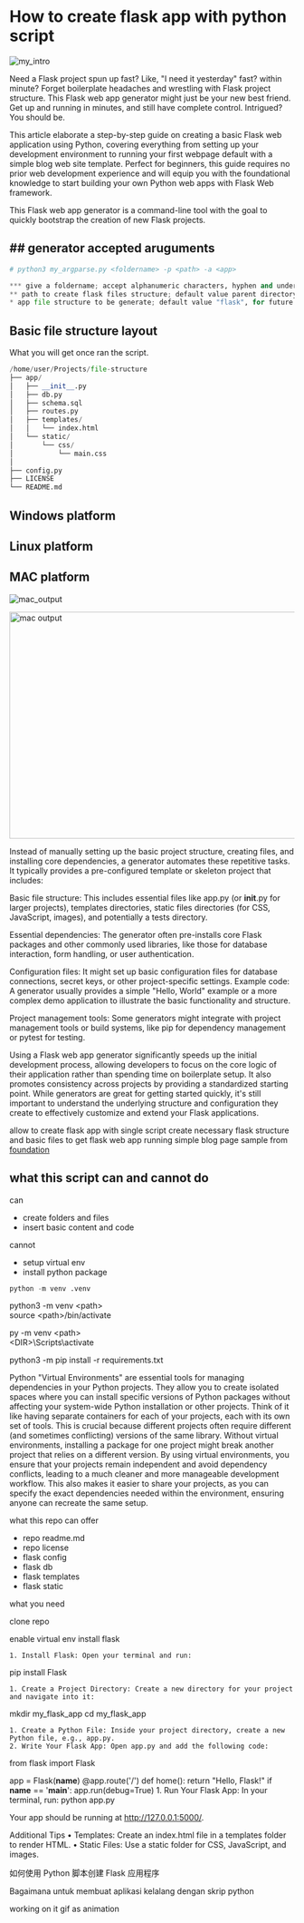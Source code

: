 # How to create flask app with python script

![my_intro](/images/web_app_generator.png)

Need a Flask project spun up fast?  Like, "I need it yesterday" fast? within minute? Forget boilerplate headaches and wrestling with Flask project structure. This Flask web app generator might just be your new best friend. 
Get up and running in minutes, and still have complete control. 
Intrigued?  You should be. 

This article elaborate a step-by-step guide on creating a basic Flask web application using Python, covering everything from setting up your development environment to running your first webpage default with a simple blog web site template.
Perfect for beginners, this guide requires no prior web development experience and will equip you with the foundational knowledge to start building your own Python web apps with Flask Web framework.

This Flask web app generator is a command-line tool with the goal to quickly bootstrap the creation of new Flask projects.  

## ## generator accepted aruguments

```python
# python3 my_argparse.py <foldername> -p <path> -a <app>

*** give a foldername; accept alphanumeric characters, hyphen and underscores symbols only 
** path to create flask files structure; default value parent directory
* app file structure to be generate; default value "flask", for future usage.
```

## Basic file structure layout

What you will get once ran the script.

```python
/home/user/Projects/file-structure
├── app/
│   ├── __init__.py
│   ├── db.py
│   ├── schema.sql
│   ├── routes.py
│   ├── templates/
│   │   └── index.html
│   └── static/
│       └── css/
│           └── main.css
│
├── config.py
├── LICENSE
└── README.md
```

## Windows platform




## Linux platform





## MAC platform

![mac_output](/images/mac_output.gif)

<img src="/images/mac_output2.gif" alt="mac output" width="600" height="400">

Instead of manually setting up the basic project structure, creating files, and installing core dependencies, a generator automates these repetitive tasks.  It typically provides a pre-configured template or skeleton project that includes:

Basic file structure: This includes essential files like app.py (or __init__.py for larger projects), templates directories, static files directories (for CSS, JavaScript, images), and potentially a tests directory.

Essential dependencies: The generator often pre-installs core Flask packages and other commonly used libraries, like those for database interaction, form handling, or user authentication.

Configuration files: It might set up basic configuration files for database connections, secret keys, or other project-specific settings.
Example code: A generator usually provides a simple "Hello, World" example or a more complex demo application to illustrate the basic functionality and structure.

Project management tools: Some generators might integrate with project management tools or build systems, like pip for dependency management or pytest for testing.

Using a Flask web app generator significantly speeds up the initial development process, allowing developers to focus on the core logic of their application rather than spending time on boilerplate setup.  It also promotes consistency across projects by providing a standardized starting point.  While generators are great for getting started quickly, it's still important to understand the underlying structure and configuration they create to effectively customize and extend your Flask applications.

allow to create flask app with single script
create necessary flask structure and basic files to get flask web app running
simple blog page sample from [foundation][1]

## what this script can and cannot do

can
- create folders and files
- insert basic content and code

cannot
- setup virtual env
- install python package

```python
python -m venv .venv
```

python3 -m venv \<path\>  
source \<path\>/bin/activate

py -m venv \<path\>  
\<DIR\>\Scripts\activate

python3 -m pip install -r requirements.txt

Python "Virtual Environments" are essential tools for managing dependencies in your Python projects.  They allow you to create isolated spaces where you can install specific versions of Python packages without affecting your system-wide Python installation or other projects.  Think of it like having separate containers for each of your projects, each with its own set of tools.  This is crucial because different projects often require different (and sometimes conflicting) versions of the same library.  Without virtual environments, installing a package for one project might break another project that relies on a different version.  By using virtual environments, you ensure that your projects remain independent and avoid dependency conflicts, leading to a much cleaner and more manageable development workflow.  This also makes it easier to share your projects, as you can specify the exact dependencies needed within the environment, ensuring anyone can recreate the same setup.

what this repo can offer

- repo readme.md
- repo license
- flask config
- flask db
- flask templates
- flask static

what you need

clone repo

enable virtual env
install flask


    1. Install Flask: Open your terminal and run:
   pip install Flask
    
    1. Create a Project Directory: Create a new directory for your project and navigate into it:
   mkdir my_flask_app
   cd my_flask_app
    
    1. Create a Python File: Inside your project directory, create a new Python file, e.g., app.py.
    2. Write Your Flask App: Open app.py and add the following code:

from flask import Flask

app = Flask(__name__)
@app.route('/')
   def home():
       return "Hello, Flask!"
if __name__ == '__main__':
       app.run(debug=True)
    1. Run Your Flask App: In your terminal, run:
   python app.py

Your app should be running at http://127.0.0.1:5000/.

Additional Tips
    • Templates: Create an index.html file in a templates folder to render HTML.
    • Static Files: Use a static folder for CSS, JavaScript, and images.


[1]: https://get.foundation/templates.html
[2]: https://docs.python.org/3/library/argparse.html

如何使用 Python 脚本创建 Flask 应用程序

Bagaimana untuk membuat aplikasi kelalang dengan skrip python

working on it gif as animation